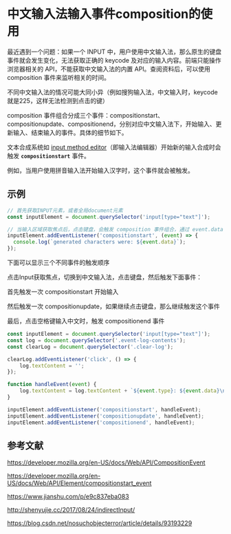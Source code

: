 # 中文输入法输入事件composition的使用

最近遇到一个问题：如果一个 INPUT 中，用户使用中文输入法，那么原生的键盘事件就会发生变化，无法获取正确的 keycode 及对应的输入内容。前端只能操作浏览器相关的 API，不能获取中文输入法的内置 API。查阅资料后，可以使用 composition 事件来监听相关的时间。

不同中文输入法的情况可能大同小异（例如搜狗输入法，中文输入时，keycode 就是225，这样无法检测到点击的键）

composition 事件组合分成三个事件：compositionstart、compositionupdate、compositionend，分别对应中文输入法下，开始输入、更新输入、结束输入的事件。具体的细节如下。

文本合成系统如 [input method editor](https://developer.mozilla.org/en-US/docs/Glossary/input_method_editor)（即输入法编辑器）开始新的输入合成时会触发 **`compositionstart`** 事件。

例如，当用户使用拼音输入法开始输入汉字时，这个事件就会被触发。

## 示例

```js
// 首先获取INPUT元素，或者全局document元素
const inputElement = document.querySelector('input[type="text"]');

// 当输入区域获取焦点后，点击键盘，会触发 composition 事件组合，通过 event.data 可以获取输入的字符
inputElement.addEventListener('compositionstart', (event) => {
  console.log(`generated characters were: ${event.data}`);
});
```

下面可以显示三个不同事件的触发顺序

点击Input获取焦点，切换到中文输入法，点击键盘，然后触发下面事件：

首先触发一次 compositionstart 开始输入

然后触发一次 compositionupdate，如果继续点击键盘，那么继续触发这个事件

最后，点击空格键输入中文时，触发 compositionend 事件

```js
const inputElement = document.querySelector('input[type="text"]');
const log = document.querySelector('.event-log-contents');
const clearLog = document.querySelector('.clear-log');

clearLog.addEventListener('click', () => {
    log.textContent = '';
});

function handleEvent(event) {
    log.textContent = log.textContent + `${event.type}: ${event.data}\n`;
}

inputElement.addEventListener('compositionstart', handleEvent);
inputElement.addEventListener('compositionupdate', handleEvent);
inputElement.addEventListener('compositionend', handleEvent);
```

## 参考文献

https://developer.mozilla.org/en-US/docs/Web/API/CompositionEvent

https://developer.mozilla.org/en-US/docs/Web/API/Element/compositionstart_event

https://www.jianshu.com/p/e9c837eba083

http://shenyujie.cc/2017/08/24/indirectInput/

https://blog.csdn.net/nosuchobjecterror/article/details/93193229